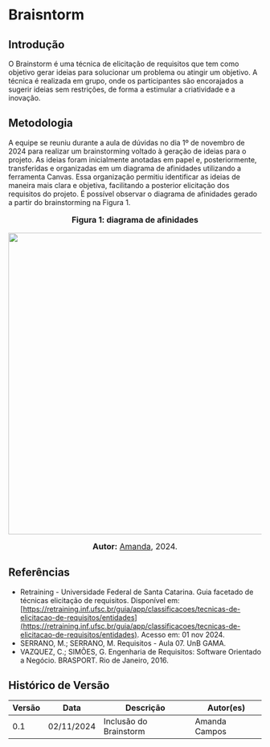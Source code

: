 # Braisntorm

## Introdução

O Brainstorm é uma técnica de elicitação de requisitos que tem como objetivo gerar ideias para solucionar um problema ou atingir um objetivo. A técnica é realizada em grupo, onde os participantes são encorajados a sugerir ideias sem restrições, de forma a estimular a criatividade e a inovação.

## Metodologia

A equipe se reuniu durante a aula de dúvidas no dia 1º de novembro de 2024 para realizar um brainstorming voltado à geração de ideias para o projeto. As ideias foram inicialmente anotadas em papel e, posteriormente, transferidas e organizadas em um diagrama de afinidades utilizando a ferramenta Canvas. Essa organização permitiu identificar as ideias de maneira mais clara e objetiva, facilitando a posterior elicitação dos requisitos do projeto. É possível observar o diagrama de afinidades gerado a partir do brainstorming na Figura 1.

<div align="center">
<font size="3"><p style="text-align: center"><b>Figura 1: diagrama de afinidades</b></p></font>

<img width="600" src="../docs/Base/assets/brainstorm.png">

<font size="3"><p style="text-align: center"><b>Autor:</b> <a href="https://github.com/acamposs">Amanda</a>, 2024.</p></font>
</div>

## Referências

- Retraining - Universidade Federal de Santa Catarina. Guia facetado de técnicas elicitação de requisitos. Disponível em: [https://retraining.inf.ufsc.br/guia/app/classificacoes/tecnicas-de-elicitacao-de-requisitos/entidades](https://retraining.inf.ufsc.br/guia/app/classificacoes/tecnicas-de-elicitacao-de-requisitos/entidades). Acesso em: 01 nov 2024.
- SERRANO, M.; SERRANO, M. Requisitos - Aula 07. UnB GAMA.
- VAZQUEZ, C.; SIMÕES, G. Engenharia de Requisitos: Software Orientado a Negócio. BRASPORT. Rio de Janeiro, 2016.

## Histórico de Versão

| Versão | Data       | Descrição | Autor(es) |
| ------ | ---------- | --------- | --------- |
| 0.1    | 02/11/2024 | Inclusão do Brainstorm | Amanda Campos |